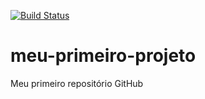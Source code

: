 [![Build Status](https://travis-ci.org/renanjsiqueira/spring-travis-continous.svg?branch=master)](https://travis-ci.org/renanjsiqueira/spring-travis-continous)
# meu-primeiro-projeto
Meu primeiro repositório GitHub
